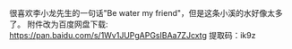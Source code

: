 
很喜欢李小龙先生的一句话"Be water my friend"，但是这条小溪的水好像太多了。
附件改为百度网盘下载: https://pan.baidu.com/s/1Wv1JUPgAPGsIBAa7ZJcxtg
提取码：ik9z



